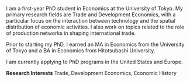 I am a first-year PhD student in Economics at the University of Tokyo. My primary research fields are Trade and Development Economics, with a particular focus on the interaction between technology and the spatial distribution of economic activities. I also work on topics related to the role of production networks in shaping international trade.

Prior to starting my PhD, I earned an MA in Economics from the University of Tokyo and a BA in Economics from Hitotsubashi University.

I am currently applying to PhD programs in the United States and Europe.

**Research Interests** Trade, Development Economics, Economic History

<!-- Write your biography here. Tell the world about yourself. Link to your favorite [subreddit](http://reddit.com). You can put a picture in, too. The code is already in, just name your picture `prof_pic.jpg` and put it in the `img/` folder.

Put your address / P.O. box / other info right below your picture. You can also disable any these elements by editing `profile` property of the YAML header of your `_pages/about.md`. Edit `_bibliography/papers.bib` and Jekyll will render your [publications page](/al-folio/publications/) automatically.

Link to your social media connections, too. This theme is set up to use [Font Awesome icons](https://fontawesome.com/) and [Academicons](https://jpswalsh.github.io/academicons/), like the ones below. Add your Facebook, Twitter, LinkedIn, Google Scholar, or just disable all of them. -->

